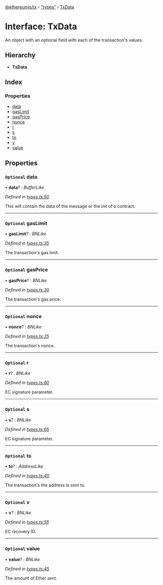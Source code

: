 [@ethereumjs/tx](../README.md) › ["types"](../modules/_types_.md) › [TxData](_types_.txdata.md)

# Interface: TxData

An object with an optional field with each of the transaction's values.

## Hierarchy

* **TxData**

## Index

### Properties

* [data](_types_.txdata.md#optional-data)
* [gasLimit](_types_.txdata.md#optional-gaslimit)
* [gasPrice](_types_.txdata.md#optional-gasprice)
* [nonce](_types_.txdata.md#optional-nonce)
* [r](_types_.txdata.md#optional-r)
* [s](_types_.txdata.md#optional-s)
* [to](_types_.txdata.md#optional-to)
* [v](_types_.txdata.md#optional-v)
* [value](_types_.txdata.md#optional-value)

## Properties

### `Optional` data

• **data**? : *BufferLike*

*Defined in [types.ts:50](https://github.com/ethereumjs/ethereumjs-vm/blob/master/packages/tx/src/types.ts#L50)*

This will contain the data of the message or the init of a contract.

___

### `Optional` gasLimit

• **gasLimit**? : *BNLike*

*Defined in [types.ts:35](https://github.com/ethereumjs/ethereumjs-vm/blob/master/packages/tx/src/types.ts#L35)*

The transaction's gas limit.

___

### `Optional` gasPrice

• **gasPrice**? : *BNLike*

*Defined in [types.ts:30](https://github.com/ethereumjs/ethereumjs-vm/blob/master/packages/tx/src/types.ts#L30)*

The transaction's gas price.

___

### `Optional` nonce

• **nonce**? : *BNLike*

*Defined in [types.ts:25](https://github.com/ethereumjs/ethereumjs-vm/blob/master/packages/tx/src/types.ts#L25)*

The transaction's nonce.

___

### `Optional` r

• **r**? : *BNLike*

*Defined in [types.ts:60](https://github.com/ethereumjs/ethereumjs-vm/blob/master/packages/tx/src/types.ts#L60)*

EC signature parameter.

___

### `Optional` s

• **s**? : *BNLike*

*Defined in [types.ts:65](https://github.com/ethereumjs/ethereumjs-vm/blob/master/packages/tx/src/types.ts#L65)*

EC signature parameter.

___

### `Optional` to

• **to**? : *AddressLike*

*Defined in [types.ts:40](https://github.com/ethereumjs/ethereumjs-vm/blob/master/packages/tx/src/types.ts#L40)*

The transaction's the address is sent to.

___

### `Optional` v

• **v**? : *BNLike*

*Defined in [types.ts:55](https://github.com/ethereumjs/ethereumjs-vm/blob/master/packages/tx/src/types.ts#L55)*

EC recovery ID.

___

### `Optional` value

• **value**? : *BNLike*

*Defined in [types.ts:45](https://github.com/ethereumjs/ethereumjs-vm/blob/master/packages/tx/src/types.ts#L45)*

The amount of Ether sent.
